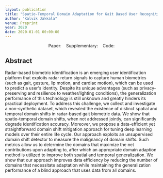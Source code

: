 ```yaml
---
layout: publication
title: "Spatio-Temporal Domain Adaptation for Gait Based User Recognition from Radar Data"
author: "Kalvik Jakkala"
venue: Preprint
year: 2020
date: 2020-01-01 00:00:00
---
```


<center>
Paper: <a href="https://nbviewer.org/github/kdkalvik/spatio-temporal-domain-adaptation/blob/master/Paper/paper.pdf"><i class="fa fa-file-text" aria-hidden="true"></i></a>
&nbsp;&nbsp;
Supplementary: <a href="https://nbviewer.org/github/kdkalvik/spatio-temporal-domain-adaptation/blob/master/Paper/Supplementary.pdf"><i class="fa fa-file-text" aria-hidden="true"></i></a>
&nbsp;&nbsp;
Code: <a href="https://github.com/kdkalvik/spatio-temporal-domain-adaptation"><i class="fa fa-github" aria-hidden="true"></i></a>
</center>

## Abstract
Radar-based biometric identification is an emerging user identification platform that exploits radar return signals to capture human biometrics (such as gait, gesture, lip motion, and cardiac motion), which can be used to predict a user's identity. Despite its unique advantages (such as privacy-preserving and resilience to weather/lighting conditions), the generalization performance of this technology is still unknown and greatly hinders its practical deployment. To address this challenge, we collect and investigate a non-synthetic dataset, which revealed the existence of distinct spatial and temporal domain shifts in radar-based gait biometric data. We show that spatio-temporal domain shifts, when not addressed jointly, can significantly degrade identification accuracy. Moreover, we propose a data-efficient yet straightforward domain shift mitigation approach for tuning deep learning models over their entire life cycle. Our approach exploits an unsupervised domain shift detector to measure the malignancy of domain shifts. Such metrics allow us to determine the domains that maximize the net contributions upon adapting to, after which an appropriate domain adaption method is utilized to improve both spatial and temporal generalization. We show that our approach improves data efficiency by reducing the number of domains that necessitate adaptation while maintaining the generalization performance of a blind approach that uses data from all domains.
